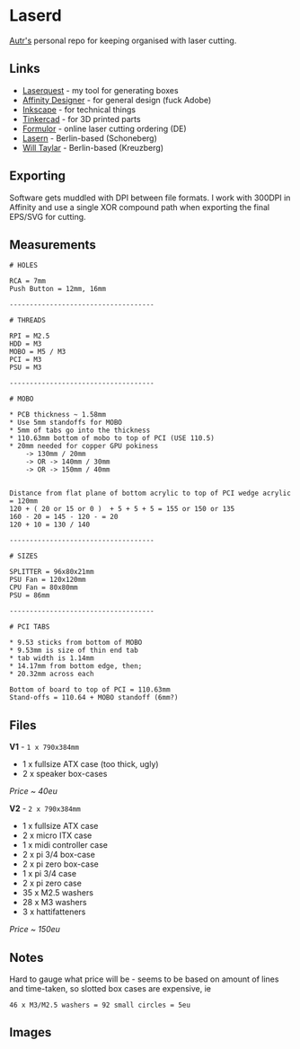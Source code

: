 # Laserd

[Autr's](https://autr.tv) personal repo for keeping organised with laser cutting.

## Links

* [Laserquest](https://autr.github.io/laserquest) - my tool for generating boxes
* [Affinity Designer](https://affinity.serif.com) - for general design (fuck Adobe)
* [Inkscape](https://inkscape.org) - for technical things
* [Tinkercad](https://tinkercad.com) - for 3D printed parts
* [Formulor](https://www.formulor.de) - online laser cutting ordering (DE)
* [Lasern](http://www.lasernlasern.de) - Berlin-based (Schoneberg)
* [Will Taylar](https://lasercut-berlin.com) - Berlin-based (Kreuzberg)

## Exporting

Software gets muddled with DPI between file formats. I work with 300DPI in Affinity and use a single XOR compound path when exporting the final EPS/SVG for cutting.

## Measurements

```
# HOLES

RCA = 7mm
Push Button = 12mm, 16mm

------------------------------------

# THREADS

RPI = M2.5 
HDD = M3	
MOBO = M5 / M3
PCI = M3
PSU = M3

------------------------------------

# MOBO

* PCB thickness ~ 1.58mm
* Use 5mm standoffs for MOBO
* 5mm of tabs go into the thickness
* 110.63mm bottom of mobo to top of PCI (USE 110.5)
* 20mm needed for copper GPU pokiness
	-> 130mm / 20mm
	-> OR -> 140mm / 30mm
	-> OR -> 150mm / 40mm


Distance from flat plane of bottom acrylic to top of PCI wedge acrylic = 120mm
120 + ( 20 or 15 or 0 )  + 5 + 5 + 5 = 155 or 150 or 135
160 - 20 = 145 - 120 - = 20
120 + 10 = 130 / 140

------------------------------------

# SIZES

SPLITTER = 96x80x21mm
PSU	Fan = 120x120mm
CPU	Fan = 80x80mm
PSU = 86mm

------------------------------------

# PCI TABS

* 9.53 sticks from bottom of MOBO
* 9.53mm is size of thin end tab
* tab width is 1.14mm
* 14.17mm from bottom edge, then;
* 20.32mm across each

Bottom of board to top of PCI = 110.63mm
Stand-offs = 110.64 + MOBO standoff (6mm?)

```

## Files

__V1__ - `1 x 790x384mm`

* 1 x fullsize ATX case (too thick, ugly)
* 2 x speaker box-cases

_Price ~ 40eu_

__V2__ - `2 x 790x384mm`

* 1 x fullsize ATX case
* 2 x micro ITX case
* 1 x midi controller case
* 2 x pi 3/4 box-case
* 2 x pi zero box-case
* 1 x pi 3/4 case
* 2 x pi zero case
* 35 x M2.5 washers
* 28 x M3 washers
* 3 x hattifatteners

_Price ~ 150eu_

## Notes

Hard to gauge what price will be - seems to be based on amount of lines and time-taken, so slotted box cases are expensive, ie

```
46 x M3/M2.5 washers = 92 small circles = 5eu
```

## Images

[comment]: <> (replaceme)